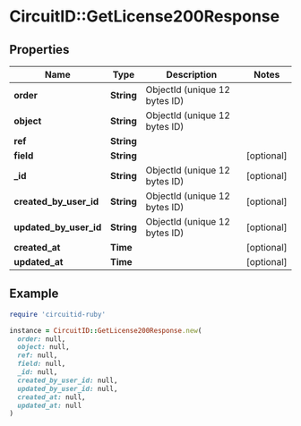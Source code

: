 # CircuitID::GetLicense200Response

## Properties

| Name | Type | Description | Notes |
| ---- | ---- | ----------- | ----- |
| **order** | **String** | ObjectId (unique 12 bytes ID) |  |
| **object** | **String** | ObjectId (unique 12 bytes ID) |  |
| **ref** | **String** |  |  |
| **field** | **String** |  | [optional] |
| **_id** | **String** | ObjectId (unique 12 bytes ID) | [optional] |
| **created_by_user_id** | **String** | ObjectId (unique 12 bytes ID) | [optional] |
| **updated_by_user_id** | **String** | ObjectId (unique 12 bytes ID) | [optional] |
| **created_at** | **Time** |  | [optional] |
| **updated_at** | **Time** |  | [optional] |

## Example

```ruby
require 'circuitid-ruby'

instance = CircuitID::GetLicense200Response.new(
  order: null,
  object: null,
  ref: null,
  field: null,
  _id: null,
  created_by_user_id: null,
  updated_by_user_id: null,
  created_at: null,
  updated_at: null
)
```

